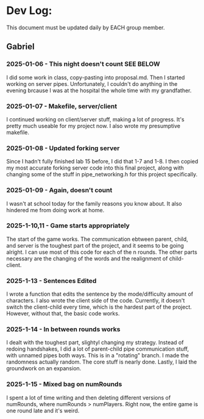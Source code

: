 # Dev Log:

This document must be updated daily by EACH group member.

## Gabriel

### 2025-01-06 - This night doesn't count SEE BELOW
I did some work in class, copy-pasting into proposal.md. Then I started working on server pipes. Unfortunately, I couldn't do anything in the evening brcause I was at the hospital the whole time with my grandfather.

### 2025-01-07 - Makefile, server/client
I continued working on client/server stuff, making a lot of progress. It's pretty much useable for my project now. I also wrote my presumptive makefile.

### 2025-01-08 - Updated forking server
Since I hadn't fully finished lab 15 before, I did that 1-7 and 1-8. I then copied my most accurate forking server code into this final project, along with changing some of the stuff in pipe_networking.h for this project specifically.

### 2025-01-09 - Again, doesn't count
I wasn't at school today for the family reasons you know about. It also hindered me from doing work at home.

### 2025-1-10,11 - Game starts appropriately
The start of the game works. The communication ebtween parent, child, and server is the toughest part of the project, and it seems to be going alright. I can use most of this code for each of the n rounds. The other parts necessary are the changing of the words and the realignment of child-client.

### 2025-1-13 - Sentences Edited
I wrote a function that edits the sentence by the mode/difficulty amount of characters. I also wrote the client side of the code. Currently, it doesn't switch the client-child every time, which is the hardest part of the project. However, without that, the basic code works.

### 2025-1-14 - In between rounds works
I dealt with the toughest part, slightyl changing my strategy. Instead of redoing handshakes, I did a lot of parent-child pipe communication stuff, with unnamed pipes both ways. This is in a "rotating" branch. I made the randomness actually random. The core stuff is nearly done. Lastly, I laid the groundwork on an expansion.

### 2025-1-15 - Mixed bag on numRounds
I spent a lot of time writing and then deleting different versions of numRounds, where numRounds > numPlayers. Right now, the entire game is one round late and it's weird.
